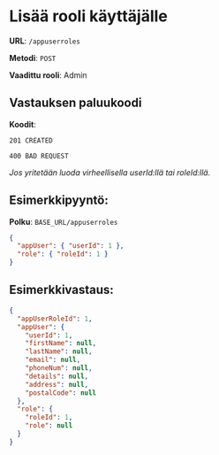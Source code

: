 # Lisää rooli käyttäjälle

**URL**: `/appuserroles`

**Metodi**: `POST`

**Vaadittu rooli**: Admin

## Vastauksen paluukoodi

**Koodit**:

`201 CREATED`

`400 BAD REQUEST`

_Jos yritetään luoda virheellisella userId:llä tai roleId:llä._

## Esimerkkipyyntö:

**Polku**: `BASE_URL/appuserroles`

```json
{
  "appUser": { "userId": 1 },
  "role": { "roleId": 1 }
}
```

## Esimerkkivastaus:

```json
{
  "appUserRoleId": 1,
  "appUser": {
    "userId": 1,
    "firstName": null,
    "lastName": null,
    "email": null,
    "phoneNum": null,
    "details": null,
    "address": null,
    "postalCode": null
  },
  "role": {
    "roleId": 1,
    "role": null
  }
}
```

